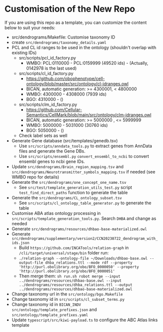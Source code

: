 # Customisation of the New Repo

If you are using this repo as a template, you can customize the content below to suit your needs:
- src/dendrograms/Makefile: Customise taxonomy ID
- create `src/dendrograms/taxonomy_details.yaml`
- PCL and CL id ranges to be used in the ontology (shouldn't overlap with existing IDs)
  - src/scripts/pcl_id_factory.py
    - WMBO: PCL:0110000 - PCL:0159999 (49520 ids) - (Actually, 0142978 is the last used)
  - src/scripts/cl_id_factory.py
    - https://github.com/obophenotype/cell-ontology/blob/master/src/ontology/cl-idranges.owl
    - BICAN, automatic generation: >= 4300001, < 4800000
    - WMBO: 4300000 - 4308000 (7939 ids)
    - BGO: 4310000 -  ()
  - src/scripts/clm_id_factory.py
    - https://github.com/Cellular-Semantics/CellMark/blob/main/src/ontology/clm-idranges.owl
    - BICAN, automatic generation: >= 5000000 , <= 5999999
    - WMBO: 5000000 - 5031000 (30760 ids)
    - BGO: 5050000 - ()
  - Check label sets as well
- Generate Gene database (src/templates/genedb.tsv)
  - Use `src/scripts/anndata_tools.py` to extract genes from AnnData files and generate the Gene DBs.
  - Use `src/scripts/ensembl.py` `convert_ensembl_to_ncbi` to convert ensembl genes to ncbi gene IDs.
- Update `src/dendrograms/Brain_region_mapping.tsv` and `src/dendrograms/Neurotransmitter_symbols_mapping.tsv` if needed (see WMBO repo for details)
- Generate the `src/dendrograms/one_concept_one_name.tsv`
  - See `src/test/template_generation_utils_test.py` script `test_find_direct_paths` function to generate the table 
- Generate the `src/dendrograms/CL_ontology_subset.tsv`
  - See `src/scripts/cl_ontology_table_generator.py` to generate the table
- Customise ABA atlas ontology processing in `src/scripts/template_generation_tools.py`. Search `DHBA` and change as needed
- Generate `src/dendrograms/resources/dhbao-base-materialized.owl`
- Generate `src/dendrograms/supplementary/version2/CCN20230722_dendrogram_with_ids.json`
  - Build `https://github.com/INCATools/relation-graph` in `/cli/target/universal/stage/bin` folder run: 
  - `./relation-graph --ontology-file ~/Downloads/dhbao-base.owl --output-file dhba_relations.ttl --mode rdf --property 'http://purl.obolibrary.org/obo/BFO_0000050' --property 'http://purl.obolibrary.org/obo/BFO_0000051'`
  - Then merge them: `sh run.sh robot merge --input ../dendrograms/resources/dhbao-base.owl --input ../dendrograms/resources/dhba_relations.ttl --output ../dendrograms/resources/dhbao-base-materialized.owl`
- Change taxonomy url in the `src/ontology/bgo.Makefile`
- Change taxonomy id in `src/scripts/cl_subset_terms.py`
- Change taxonomy id in `BICAN_INDV` `src/ontology/template_prefixes.json` and `src/ontology/template_prefixes.yaml`
- Update `typescript/src/kiwi-payload.ts` to configure the ABC Atlas links template